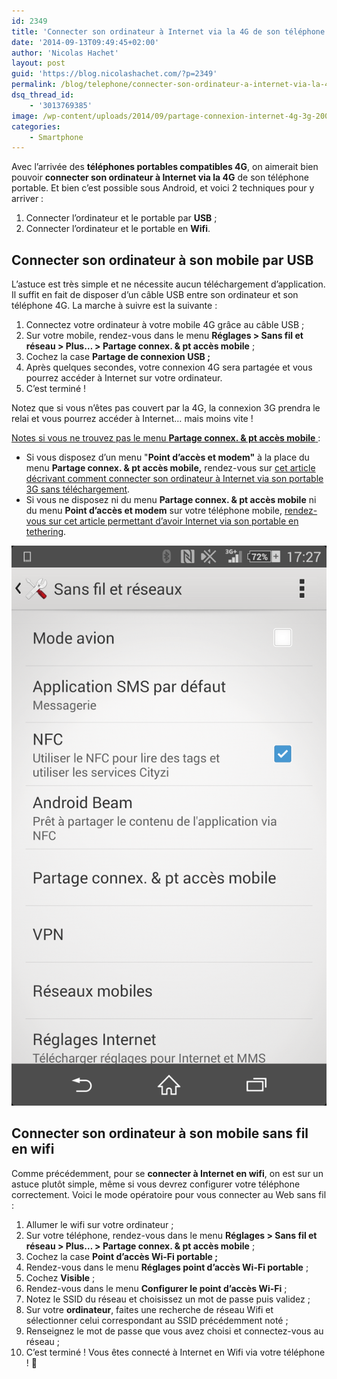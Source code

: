 ```yaml
---
id: 2349
title: 'Connecter son ordinateur à Internet via la 4G de son téléphone'
date: '2014-09-13T09:49:45+02:00'
author: 'Nicolas Hachet'
layout: post
guid: 'https://blog.nicolashachet.com/?p=2349'
permalink: /blog/telephone/connecter-son-ordinateur-a-internet-via-la-4g-de-son-telephone/
dsq_thread_id:
    - '3013769385'
image: /wp-content/uploads/2014/09/partage-connexion-internet-4g-3g-200x150.png
categories:
    - Smartphone
---
```


Avec l’arrivée des **téléphones portables compatibles 4G**, on aimerait bien pouvoir **connecter son ordinateur à Internet via la 4G** de son téléphone portable. Et bien c’est possible sous Android, et voici 2 techniques pour y arriver :

1. Connecter l’ordinateur et le portable par **USB** ;
2. Connecter l’ordinateur et le portable en **Wifi**.

## Connecter son ordinateur à son mobile par USB

L’astuce est très simple et ne nécessite aucun téléchargement d’application. Il suffit en fait de disposer d’un câble USB entre son ordinateur et son téléphone 4G. La marche à suivre est la suivante :

1. Connectez votre ordinateur à votre mobile 4G grâce au câble USB ;
2. Sur votre mobile, rendez-vous dans le menu **Réglages > Sans fil et réseau > Plus… > Partage connex. &amp; pt accès mobile** ;
3. Cochez la case **Partage de connexion USB ;**
4. Après quelques secondes, votre connexion 4G sera partagée et vous pourrez accéder à Internet sur votre ordinateur.
5. C’est terminé !

Notez que si vous n’êtes pas couvert par la 4G, la connexion 3G prendra le relai et vous pourrez accéder à Internet… mais moins vite !

<span style="text-decoration: underline;">Notes si vous ne trouvez pas le menu **Partage connex. &amp; pt accès mobile** </span>:

- Si vous disposez d’un menu "**Point d’accès et modem"** à la place du menu **Partage connex. &amp; pt accès mobile,** rendez-vous sur [cet article décrivant comment connecter son ordinateur à Internet via son portable 3G sans téléchargement](https://www.nicolashachet.com/blog/telephone/connecter-un-telephone-android-a-un-pc/ "Connecter un téléphone android à un pc sans téléchargement (tethering)").
- Si vous ne disposez ni du menu **Partage connex. &amp; pt accès mobile** ni du menu **Point d’accès et modem** sur votre téléphone mobile, [rendez-vous sur cet article permettant d’avoir Internet via son portable en tethering](https://www.nicolashachet.com/blog/niveaux/debutant/connecter-son-ordinateur-a-internet-via-son-telephone-portable-android-3g/ "Connecter son ordinateur à Internet via son téléphone portable Android 3G (tethering)").

[![android-connecter-portable-4g](/wp-content/uploads/2014/09/android-connecter-portable-4g.png)](/wp-content/uploads/2014/09/android-connecter-portable-4g.png)

## Connecter son ordinateur à son mobile sans fil en wifi

Comme précédemment, pour se **connecter à Internet en wifi**, on est sur un astuce plutôt simple, même si vous devrez configurer votre téléphone correctement. Voici le mode opératoire pour vous connecter au Web sans fil :

1. Allumer le wifi sur votre ordinateur ;
2. Sur votre téléphone, rendez-vous dans le menu **Réglages > Sans fil et réseau > Plus… > Partage connex. &amp; pt accès mobile** ;
3. Cochez la case **Point d’accès Wi-Fi portable ;**
4. Rendez-vous dans le menu **Réglages point d’accès Wi-Fi portable** ;
5. Cochez **Visible** ;
6. Rendez-vous dans le menu **Configurer le point d’accès Wi-Fi** ;
7. Notez le SSID du réseau et choisissez un mot de passe puis validez ;
8. Sur votre **ordinateur**, faites une recherche de réseau Wifi et sélectionner celui correspondant au SSID précédemment noté ;
9. Renseignez le mot de passe que vous avez choisi et connectez-vous au réseau ;
10. C’est terminé ! Vous êtes connecté à Internet en Wifi via votre téléphone ! 🙂

